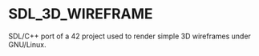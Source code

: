# SDL_3D_WIREFRAME
SDL/C++ port of a 42 project used to render simple 3D wireframes under GNU/Linux.
